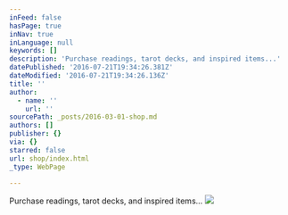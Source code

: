 ```yaml
---
inFeed: false
hasPage: true
inNav: true
inLanguage: null
keywords: []
description: 'Purchase readings, tarot decks, and inspired items...'
datePublished: '2016-07-21T19:34:26.381Z'
dateModified: '2016-07-21T19:34:26.136Z'
title: ''
author:
  - name: ''
    url: ''
sourcePath: _posts/2016-03-01-shop.md
authors: []
publisher: {}
via: {}
starred: false
url: shop/index.html
_type: WebPage

---
```

Purchase readings, tarot decks, and inspired items...
![](https://the-grid-user-content.s3-us-west-2.amazonaws.com/5232bc5f-c232-4e75-af77-57d35ff8be81.jpg)